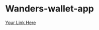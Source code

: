 # Wanders-wallet-app

[Your Link Here](https://www.figma.com/proto/spID9GIO8m1WYpLx9J9vei/Untitled?node-id=0-1&t=PKCDBrKGr3d5M4eA-1)
